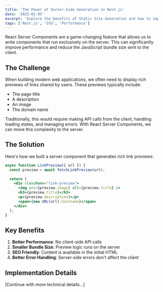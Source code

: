 ```yaml
---
title: 'The Power of Server-Side Generation in Next.js'
date: '2025-01-05'
excerpt: 'Explore the benefits of Static Site Generation and how to implement it in your Next.js applications.'
tags: ['Next.js', 'SSG', 'Performance']
---
```



React Server Components are a game-changing feature that allows us to write components that run exclusively on the server. This can significantly improve performance and reduce the JavaScript bundle size sent to the client.

## The Challenge

When building modern web applications, we often need to display rich previews of links shared by users. These previews typically include:

- The page title
- A description
- An image
- The domain name

Traditionally, this would require making API calls from the client, handling loading states, and managing errors. With React Server Components, we can move this complexity to the server.

## The Solution

Here's how we built a server component that generates rich link previews:

```jsx
async function LinkPreview({ url }) {
  const preview = await fetchLinkPreview(url);
  
  return (
    <div className="link-preview">
      <img src={preview.image} alt={preview.title} />
      <h3>{preview.title}</h3>
      <p>{preview.description}</p>
      <span>{new URL(url).hostname}</span>
    </div>
  );
}
```

## Key Benefits

1. **Better Performance**: No client-side API calls
2. **Smaller Bundle Size**: Preview logic runs on the server
3. **SEO Friendly**: Content is available in the initial HTML
4. **Better Error Handling**: Server-side errors don't affect the client

## Implementation Details

[Continue with more technical details...]

